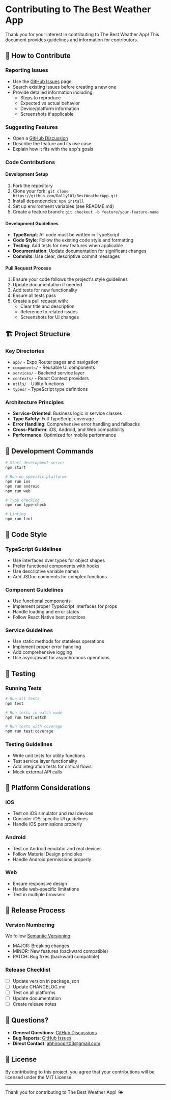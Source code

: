 # Contributing to The Best Weather App

Thank you for your interest in contributing to The Best Weather App! This document provides guidelines and information for contributors.

## 🤝 How to Contribute

### Reporting Issues
- Use the [GitHub Issues](https://github.com/Dally101/BestWeatherApp/issues) page
- Search existing issues before creating a new one
- Provide detailed information including:
  - Steps to reproduce
  - Expected vs actual behavior
  - Device/platform information
  - Screenshots if applicable

### Suggesting Features
- Open a [GitHub Discussion](https://github.com/Dally101/BestWeatherApp/discussions)
- Describe the feature and its use case
- Explain how it fits with the app's goals

### Code Contributions

#### Development Setup
1. Fork the repository
2. Clone your fork: `git clone https://github.com/Dally101/BestWeatherApp.git`
3. Install dependencies: `npm install`
4. Set up environment variables (see README.md)
5. Create a feature branch: `git checkout -b feature/your-feature-name`

#### Development Guidelines
- **TypeScript**: All code must be written in TypeScript
- **Code Style**: Follow the existing code style and formatting
- **Testing**: Add tests for new features when applicable
- **Documentation**: Update documentation for significant changes
- **Commits**: Use clear, descriptive commit messages

#### Pull Request Process
1. Ensure your code follows the project's style guidelines
2. Update documentation if needed
3. Add tests for new functionality
4. Ensure all tests pass
5. Create a pull request with:
   - Clear title and description
   - Reference to related issues
   - Screenshots for UI changes

## 🏗️ Project Structure

### Key Directories
- `app/` - Expo Router pages and navigation
- `components/` - Reusable UI components
- `services/` - Backend service layer
- `contexts/` - React Context providers
- `utils/` - Utility functions
- `types/` - TypeScript type definitions

### Architecture Principles
- **Service-Oriented**: Business logic in service classes
- **Type Safety**: Full TypeScript coverage
- **Error Handling**: Comprehensive error handling and fallbacks
- **Cross-Platform**: iOS, Android, and Web compatibility
- **Performance**: Optimized for mobile performance

## 🔧 Development Commands

```bash
# Start development server
npm start

# Run on specific platforms
npm run ios
npm run android
npm run web

# Type checking
npm run type-check

# Linting
npm run lint
```

## 📝 Code Style

### TypeScript Guidelines
- Use interfaces over types for object shapes
- Prefer functional components with hooks
- Use descriptive variable names
- Add JSDoc comments for complex functions

### Component Guidelines
- Use functional components
- Implement proper TypeScript interfaces for props
- Handle loading and error states
- Follow React Native best practices

### Service Guidelines
- Use static methods for stateless operations
- Implement proper error handling
- Add comprehensive logging
- Use async/await for asynchronous operations

## 🧪 Testing

### Running Tests
```bash
# Run all tests
npm test

# Run tests in watch mode
npm run test:watch

# Run tests with coverage
npm run test:coverage
```

### Testing Guidelines
- Write unit tests for utility functions
- Test service layer functionality
- Add integration tests for critical flows
- Mock external API calls

## 📱 Platform Considerations

### iOS
- Test on iOS simulator and real devices
- Consider iOS-specific UI guidelines
- Handle iOS permissions properly

### Android
- Test on Android emulator and real devices
- Follow Material Design principles
- Handle Android permissions properly

### Web
- Ensure responsive design
- Handle web-specific limitations
- Test in multiple browsers

## 🚀 Release Process

### Version Numbering
We follow [Semantic Versioning](https://semver.org/):
- MAJOR: Breaking changes
- MINOR: New features (backward compatible)
- PATCH: Bug fixes (backward compatible)

### Release Checklist
- [ ] Update version in package.json
- [ ] Update CHANGELOG.md
- [ ] Test on all platforms
- [ ] Update documentation
- [ ] Create release notes

## 🤔 Questions?

- **General Questions**: [GitHub Discussions](https://github.com/Dally101/BestWeatherApp/discussions)
- **Bug Reports**: [GitHub Issues](https://github.com/Dally101/BestWeatherApp/issues)
- **Direct Contact**: abhirooprt03@gmail.com

## 📄 License

By contributing to this project, you agree that your contributions will be licensed under the MIT License.

---

Thank you for contributing to The Best Weather App! 🌤️ 